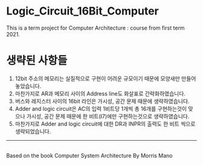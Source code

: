 # Logic_Circuit_16Bit_Computer
This is a term project for Computer Architecture : course from first term 2021.
# 생략된 사항들
1. 12bit 주소의 메모리는 실질적으로 구현이 어려운 규모이기 때문에 모양새만 만들어 놓았습니다.
2. 마찬가지로 AR과 메모리 사이의 Address line도 화살표로 간략화하였습니다.
3. 버스와 레지스터 사이의 16bit 라인은 가시성, 공간 문제 때문에 생략하였습니다.
4. Adder and logic circuit은 AC의 입력 1비트당 1개씩 총 16개를 구현하는것이 맞으나 가시성, 공간 문제 때문에 한 비트(I7)에만 구현하는것으로 생략하였습니다.
5. 마찬가지로 Adder and logic circuit에 대한 DR과 INPR의 출력도 한 비트 씩으로 생략되었습니다.
<hr/><br>
Based on the book Computer System Architecture By Morris Mano
